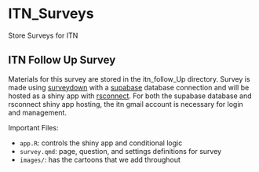 # ITN_Surveys
Store Surveys for ITN

## ITN Follow Up Survey

Materials for this survey are stored in the itn_follow_Up directory. Survey is made using [surveydown](https://surveydown.org/) with a [supabase](https://supabase.com/) database connection and will be hosted as a shiny app with [rsconnect](https://docs.posit.co/shinyapps.io/guide/getting_started/). For both the supabase database and rsconnect shiny app hosting, the itn gmail account is necessary for login and management.

Important Files:

* `app.R`: controls the shiny app and conditional logic
* `survey.qmd`: page, question, and settings definitions for survey
* `images/`: has the cartoons that we add throughout
